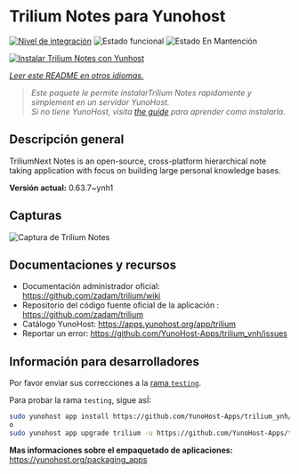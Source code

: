 <!--
Este archivo README esta generado automaticamente<https://github.com/YunoHost/apps/tree/master/tools/readme_generator>
No se debe editar a mano.
-->

# Trilium Notes para Yunohost

[![Nivel de integración](https://dash.yunohost.org/integration/trilium.svg)](https://ci-apps.yunohost.org/ci/apps/trilium/) ![Estado funcional](https://ci-apps.yunohost.org/ci/badges/trilium.status.svg) ![Estado En Mantención](https://ci-apps.yunohost.org/ci/badges/trilium.maintain.svg)

[![Instalar Trilium Notes con Yunhost](https://install-app.yunohost.org/install-with-yunohost.svg)](https://install-app.yunohost.org/?app=trilium)

*[Leer este README en otros idiomas.](./ALL_README.md)*

> *Este paquete le permite instalarTrilium Notes rapidamente y simplement en un servidor YunoHost.*  
> *Si no tiene YunoHost, visita [the guide](https://yunohost.org/install) para aprender como instalarla.*

## Descripción general

TriliumNext Notes is an open-source, cross-platform hierarchical note taking application with focus on building large personal knowledge bases.

**Versión actual:** 0.63.7~ynh1

## Capturas

![Captura de Trilium Notes](./doc/screenshots/screenshot.png)

## Documentaciones y recursos

- Documentación administrador oficial: <https://github.com/zadam/trilium/wiki>
- Repositorio del código fuente oficial de la aplicación : <https://github.com/zadam/trilium>
- Catálogo YunoHost: <https://apps.yunohost.org/app/trilium>
- Reportar un error: <https://github.com/YunoHost-Apps/trilium_ynh/issues>

## Información para desarrolladores

Por favor enviar sus correcciones a la [rama `testing`](https://github.com/YunoHost-Apps/trilium_ynh/tree/testing).

Para probar la rama `testing`, sigue asÍ:

```bash
sudo yunohost app install https://github.com/YunoHost-Apps/trilium_ynh/tree/testing --debug
o
sudo yunohost app upgrade trilium -u https://github.com/YunoHost-Apps/trilium_ynh/tree/testing --debug
```

**Mas informaciones sobre el empaquetado de aplicaciones:** <https://yunohost.org/packaging_apps>
